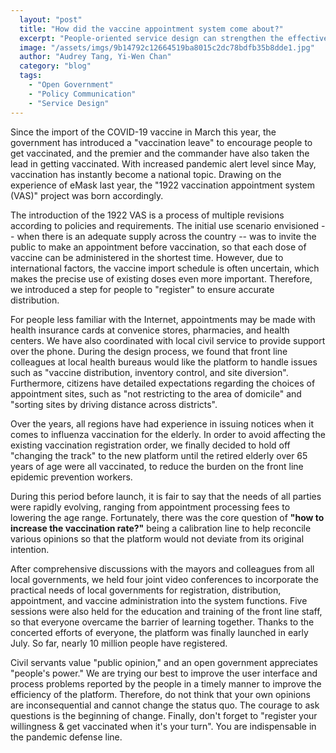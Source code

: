 ```yaml
---
  layout: "post"
  title: "How did the vaccine appointment system come about?"
  excerpt: "People-oriented service design can strengthen the effectiveness of public services and improve social resilience."
  image: "/assets/imgs/9b14792c12664519ba8015c2dc78bdfb35b8dde1.jpg"
  author: "Audrey Tang, Yi-Wen Chan"
  category: "blog"
  tags: 
    - "Open Government"
    - "Policy Communication"
    - "Service Design"
---
```


Since the import of the COVID-19 vaccine in March this year, the government has introduced a "vaccination leave" to encourage people to get vaccinated, and the premier and the commander have also taken the lead in getting vaccinated. With increased pandemic alert level since May, vaccination has instantly become a national topic. Drawing on the experience of eMask last year, the "1922 vaccination appointment system (VAS)" project was born accordingly.

The introduction of the 1922 VAS is a process of multiple revisions according to policies and requirements. The initial use scenario envisioned -- when there is an adequate supply across the country -- was to invite the public to make an appointment before vaccination, so that each dose of vaccine can be administered in the shortest time. However, due to international factors, the vaccine import schedule is often uncertain, which makes the precise use of existing doses even more important. Therefore, we introduced a step for people to "register" to ensure accurate distribution.

For people less familiar with the Internet, appointments may be made with health insurance cards at convenice stores, pharmacies, and health centers. We have also coordinated with local civil service to provide support over the phone. During the design process, we found that front line colleagues at local health bureaus would like the platform to handle issues such as "vaccine distribution, inventory control, and site diversion". Furthermore, citizens have detailed expectations regarding the choices of appointment sites, such as "not restricting to the area of domicile" and "sorting sites by driving distance across districts".

Over the years, all regions have had experience in issuing notices when it comes to influenza vaccination for the elderly. In order to avoid affecting the existing vaccination registration order, we finally decided to hold off "changing the track" to the new platform until the retired elderly over 65 years of age were all vaccinated, to reduce the burden on the front line epidemic prevention workers.

During this period before launch, it is fair to say that the needs of all parties were rapidly evolving, ranging from appointment processing fees to lowering the age range. Fortunately, there was the core question of <b>"how to increase the vaccination rate?"</b> being a calibration line to help reconcile various opinions so that the platform would not deviate from its original intention.

After comprehensive discussions with the mayors and colleagues from all local governments, we held four joint video conferences to incorporate the practical needs of local governments for registration, distribution, appointment, and vaccine administration into the system functions. Five sessions were also held for the education and training of the front line staff, so that everyone overcame the barrier of learning together. Thanks to the concerted efforts of everyone, the platform was finally launched in early July. So far, nearly 10 million people have registered.

Civil servants value "public opinion," and an open government appreciates "people's power." We are trying our best to improve the user interface and process problems reported by the people in a timely manner to improve the efficiency of the platform. Therefore, do not think that your own opinions are inconsequential and cannot change the status quo. The courage to ask questions is the beginning of change. Finally, don't forget to "register your willingness & get vaccinated when it's your turn". You are indispensable in the pandemic defense line.
